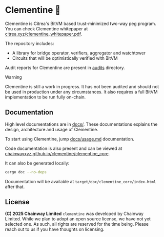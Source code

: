 # Clementine 🍊

Clementine is Citrea's BitVM based trust-minimized two-way peg program. You can
check Clementine whitepaper at [citrea.xyz/clementine_whitepaper.pdf](https://citrea.xyz/clementine_whitepaper.pdf).

The repository includes:

- A library for bridge operator, verifiers, aggregator and watchtower
- Circuits that will be optimistically verified with BitVM

Audit reports for Clementine are present in [audits](audits/) directory.

> [!WARNING]
>
> Clementine is still a work in progress. It has not been audited and should not
> be used in production under any circumstances. It also requires a full BitVM
> implementation to be run fully on-chain.

## Documentation

High level documentations are in [docs/](docs). These documentations explains
the design, architecture and usage of Clementine.

To start using Clementine, jump [docs/usage.md](docs/usage.md) documentation.

Code documentation is also present and can be viewed at
[chainwayxyz.github.io/clementine/clementine_core](https://chainwayxyz.github.io/clementine/clementine_core/).

It can also be generated locally:

```bash
cargo doc --no-deps
```

Documentation will be available at `target/doc/clementine_core/index.html` after
that.

## License

**(C) 2025 Chainway Limited** `clementine` was developed by Chainway Limited.
While we plan to adopt an open source license, we have not yet selected one. As
such, all rights are reserved for the time being. Please reach out to us if you
have thoughts on licensing.
